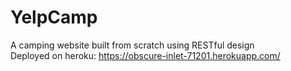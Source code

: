 # YelpCamp
A camping website built from scratch using RESTful design <br>
Deployed on heroku: https://obscure-inlet-71201.herokuapp.com/
